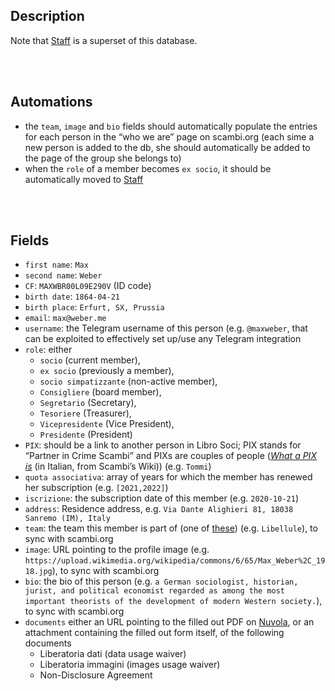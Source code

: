 ## Description

Note that [Staff] is a superset of this database.

<br>
<br>

## Automations

- the `team`, `image` and `bio` fields should automatically populate the entries for each person in the “who we are” page on scambi.org (each sime a new person is added to the db, she should automatically be added to the page of the group she belongs to)
- when the `role` of a member becomes `ex socio`, it should be automatically moved to [Staff]

<br>
<br>

## Fields

- `first name`: `Max`
- `second name`: `Weber`
- `CF`: `MAXWBR00L09E290V` (ID code)
- `birth date`: `1864-04-21`
- `birth place`: `Erfurt, SX, Prussia`
- `email`: `max@weber.me`
- `username`: the Telegram username of this person (e.g. `@maxweber`, that can be exploited to effectively set up/use any Telegram integration
- `role`: either
  - `socio` (current member),
  - `ex socio` (previously a member),
  - `socio simpatizzante` (non-active member),
  - `Consigliere` (board member),
  - `Segretario` (Secretary),
  - `Tesoriere` (Treasurer),
  - `Vicepresidente` (Vice President),
  - `Presidente` (President)
- `PIX`: should be a link to another person in Libro Soci; PIX stands for <q>Partner in Crime Scambi</q> and PIXs are couples of people (*<a href='https://wiki.scambi.org/books/base-knowledge/page/pix' target='_blank' title='PIX - Manuale di Scambiologia' hreflang='it'>What a PIX is</a>* (in Italian, from Scambi’s Wiki)) (e.g. `Tommi`)
- `quota associativa`: array of years for which the member has renewed her subscription (e.g. `[2021,2022]`)
- `iscrizione`: the subscription date of this member (e.g. `2020-10-21`)
- `address`: Residence address, e.g. `Via Dante Alighieri 81, 18038 Sanremo (IM), Italy`
- `team`: the team this member is part of (one of <a href='https://wiki.scambi.org/books/base-knowledge/page/gruppi' target='_blank' title='Gruppi - Manuale di Scambiologia' hreflang='it'>these</a>) (e.g. `Libellule`), to sync with scambi.org
- `image`: URL pointing to the profile image (e.g. `https://upload.wikimedia.org/wikipedia/commons/6/65/Max_Weber%2C_1918.jpg`), to sync with scambi.org
- `bio`: the bio of this person (e.g. `a German sociologist, historian, jurist, and political economist regarded as among the most important theorists of the development of modern Western society.`), to sync with scambi.org
- `documents` either an URL pointing to the filled out PDF on [Nuvola], or an attachment containing the filled out form itself, of the following documents
  - Liberatoria dati (data usage waiver)
  - Liberatoria immagini (images usage waiver)
  - Non-Disclosure Agreement 

[Scambi]: https://scambi.org 'Scambi Festival official website'
[Relations]: Relations.md
[Program]: Program.md
[Ideas]: Ideas.md
[Libro Soci]: LibroSoci.md
[Staff]: Staff.md
[Palanche]: Palanche.md
[Dissolvenze]: Dissolvenze.md
[Public]: Public.md
[Newsletter]: Newsletter.md
[Locations]: Locations.md
[Nuvola]: https://nuvola.scambi.org '“Nuvola„ - Scambi Festival’s cloud'
[lab]: https://scambi.org/laboratori
[pinoli]: https://scambi.org/pinoli
